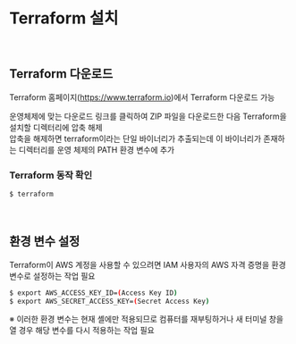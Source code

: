# Terraform 설치

<br>

## Terraform 다운로드
Terraform 홈페이지(https://www.terraform.io)에서 Terraform 다운로드 가능 

운영체제에 맞는 다운로드 링크를 클릭하여 ZIP 파일을 다운로드한 다음 Terraform을 설치할 디렉터리에 압축 해제  
압축을 해제하면 terraform이라는 단일 바이너리가 추출되는데 이 바이너리가 존재하는 디렉터리를 운영 체제의 PATH 환경 변수에 추가

### Terraform 동작 확인
```bash
$ terraform
```

<br>

## 환경 변수 설정
Terraform이 AWS 계정을 사용할 수 있으려면 IAM 사용자의 AWS 자격 증명을 환경 변수로 설정하는 작업 필요

```bash
$ export AWS_ACCESS_KEY_ID=(Access Key ID)
$ export AWS_SECRET_ACCESS_KEY=(Secret Access Key)
```

※ 이러한 환경 변수는 현재 셸에만 적용되므로 컴퓨터를 재부팅하거나 새 터미널 창을 열 경우 해당 변수를 다시 적용하는 작업 필요
